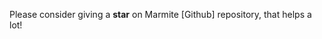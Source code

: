 >>>
Please consider giving a **star** on Marmite [Github] repository, that helps a lot!
>>>

<!-- Contents from _markdown_footer.md are appended to every content -->